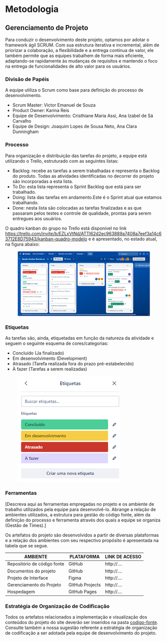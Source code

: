 
# Metodologia

## Gerenciamento de Projeto

Para conduzir o desenvolvimento deste projeto, optamos por adotar o framework ágil SCRUM. Com sua estrutura iterativa e incremental, além de priorizar a colaboração, a flexibilidade e a entrega contínua de valor, ele também permite que as equipes trabalhem de forma mais eficiente, adaptando-se rapidamente às mudanças de requisitos e mantendo o foco na entrega de funcionalidades de alto valor para os usuários.

### Divisão de Papéis

A equipe utiliza o Scrum como base para definição do processo de desenvolvimento.
- Scrum Master: Victor Emanuel de Souza
- Product Owner: Karina Reis
- Equipe de Desenvolvimento: Cristhiane Maria Assi, Ana Izabel de Sá Carvalho
- Equipe de Design: Joaquim Lopes de Sousa Neto, Ana Clara Dunningham

### Processo

Para organização e distribuição das tarefas do projeto, a equipe está utilizando o Trello, estruturado com as seguintes listas:

- Backlog: recebe as tarefas a serem trabalhadas e representa o Backlog do produto. Todas as atividades identificadas no decorrer do projeto são incorporadas a esta lista.
- To Do: esta lista representa o Sprint Backlog que está para ser trabalhado.
- Doing: lista das tarefas em andamento.Este é o Sprint atual que estamos trabalhando.
- Done: nesta lista são colocadas as tarefas finalizadas e as que passaram pelos testes e controle de qualidade, prontas para serem entregues aos usuários.

O quadro kanban do grupo no Trello está disponível no link https://trello.com/invite/b/EZLxVtNd/ATTI62d2ec963889a7408a7eef3a14c63712E8D75943/kanban-quadro-modelo e é apresentado, no estado atual, na figura abaixo:

<figure> 
  <img src="https://github.com/ICEI-PUC-Minas-PMV-ADS/PMV-ADS-2024-1-E1-Proj-Direcionamento-Profissional/blob/64721e7a3738dc36f4f8d85b09a83d12df7a7273/documentos/img/Kanban%20Norteie-se.png"
    <figcaption>
    </figure>

### Etiquetas
<p>As tarefas são, ainda, etiquetadas em função da natureza da atividade e seguem o seguinte esquema de cores/categorias:</p>

<ul>
  <li>Concluído (Ja finalizado)</li>
  <li>Em desenvolvimento (Development)</li>
  <li>Atrasado (Tarefa realizada fora do prazo pré-estabelecido)</li>
  <li>À fazer (Tarefas a serem realizadas)</li>
</ul>

<figure> 
  <img src="https://github.com/ICEI-PUC-Minas-PMV-ADS/PMV-ADS-2024-1-E1-Proj-Direcionamento-Profissional/blob/1c8be34d006145aad0f71e39462bbd63b654c61c/documentos/img/Etiquetas.PNG"
    <figcaption>
</figure> 

### Ferramentas

[Descreva aqui as ferramentas empregadas no projeto e os ambiente de trabalho utilizados pela  equipe para desenvolvê-lo. Abrange a relação de ambientes utilizados, a estrutura para gestão do código fonte, além da definição do processo e ferramenta através dos quais a equipe se organiza (Gestão de Times).]

Os artefatos do projeto são desenvolvidos a partir de diversas plataformas e a relação dos ambientes com seu respectivo propósito é apresentada na tabela que se segue.

| AMBIENTE                            | PLATAFORMA                         | LINK DE ACESSO                         |
|-------------------------------------|------------------------------------|----------------------------------------|
| Repositório de código fonte         | GitHub                             | http://....                            |
| Documentos do projeto               | GitHub                             | http://....                            |
| Projeto de Interface                | Figma                              | http://....                            |
| Gerenciamento do Projeto            | GitHub Projects                    | http://....                            |
| Hospedagem                          | GitHub Pages                       | http://....                            |


### Estratégia de Organização de Codificação 

Todos os artefatos relacionados a implementação e visualização dos conteúdos do projeto do site deverão ser inseridos na pasta [codigo-fonte](http://https://github.com/ICEI-PUC-Minas-PMV-ADS/WebApplicationProject-Template-v2/tree/main/codigo-fonte). Consulte também a nossa sugestão referente a estratégia de organização de codificação a ser adotada pela equipe de desenvolvimento do projeto.
